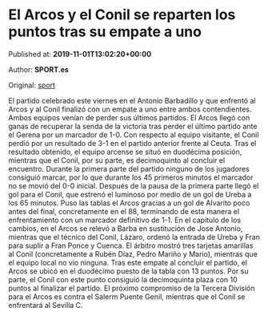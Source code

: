 
# El Arcos y el Conil se reparten los puntos tras su empate a uno

Published at: **2019-11-01T13:02:20+00:00**

Author: **SPORT.es**

Original: [sport](https://www.sport.es/es/noticias/tercera-division/el-arcos-y-el-conil-se-reparten-los-puntos-tras-su-empate-a-uno-7710294)

El partido celebrado este viernes en el Antonio Barbadillo y que enfrentó al Arcos y al Conil finalizó con un empate a uno entre ambos contendientes. Ambos equipos venían de perder sus últimos partidos. El Arcos llegó con ganas de recuperar la senda de la victoria tras perder el último partido ante el Gerena por un marcador de 1-0. Con respecto al equipo visitante, el Conil perdió por un resultado de 3-1 en el partido anterior frente al Ceuta. Tras el resultado obtenido, el equipo arcense se situó en duodécima posición, mientras que el Conil, por su parte, es decimoquinto al concluir el encuentro.
Durante la primera parte del partido ninguno de los jugadores consiguió marcar, por lo que durante los 45 primeros minutos el marcador no se movió del 0-0 inicial.
Después de la pausa de la primera parte llegó el gol para el Conil, que estrenó el luminoso por medio de un gol de Ureba a los 65 minutos. Puso las tablas el Arcos gracias a un gol de Alvarito poco antes del final, concretamente en el 88, terminando de esta manera el enfrentamiento con un marcador definitivo de 1-1.
En el capítulo de los cambios, en el Arcos se relevó a Barba en sustitución de Jose Antonio, mientras que el técnico del Conil, Lázaro, ordenó la entrada de Ureba y Fran para suplir a Fran Ponce y Cuenca.
El árbitro mostró tres tarjetas amarillas al Conil (concretamente a Rubén Díaz, Pedro Mariño y Mario), mientras que el equipo local no vio ninguna.
Tras este empate al concluir el partido, el Arcos se ubicó en el duodécimo puesto de la tabla con 13 puntos. Por su parte, el Conil con este punto consiguió la decimoquinta plaza con 10 puntos al finalizar el partido.
El próximo compromiso de la Tercera División para el Arcos es contra el Salerm Puente Genil, mientras que el Conil se enfrentará al Sevilla C.
